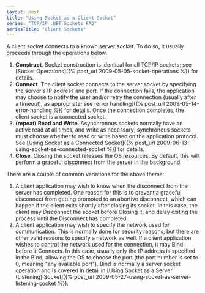 ```yaml
---
layout: post
title: "Using Socket as a Client Socket"
series: "TCP/IP .NET Sockets FAQ"
seriesTitle: "Client Sockets"
---
```

A client socket connects to a known server socket. To do so, it usually proceeds through the operations below.

1. **Construct**. Socket construction is identical for all TCP/IP sockets; see [Socket Operations]({% post_url 2009-05-05-socket-operations %}) for details.
1. **Connect**. The client socket connects to the server socket by specifying the server's IP address and port. If the connection fails, the application may choose to notify the user and/or retry the connection (usually after a timeout), as appropriate; see [error handling]({% post_url 2009-05-14-error-handling %}) for details. Once the connection completes, the client socket is a connected socket.
1. **(repeat) Read and Write**. Asynchronous sockets normally have an active read at all times, and write as necessary; synchronous sockets must choose whether to read or write based on the application protocol. See [Using Socket as a Connected Socket]({% post_url 2009-06-13-using-socket-as-connected-socket %}) for details.
1. **Close**. Closing the socket releases the OS resources. By default, this will perform a graceful disconnect from the server in the background.

 
There are a couple of common variations for the above theme:

 1. A client application may wish to know when the disconnect from the server has completed. One reason for this is to prevent a graceful disconnect from getting promoted to an abortive disconnect, which can happen if the client exits shortly after closing its socket. In this case, the client may Disconnect the socket before Closing it, and delay exiting the process until the Disconnect has completed.
 1. A client application may wish to specify the network used for communication. This is normally done for security reasons, but there are other valid reasons to specify a network as well. If a client application wishes to control the network used for the connection, it may Bind before it Connects. In this case, usually only the IP address is specified in the Bind, allowing the OS to choose the port (the port number is set to 0, meaning "any available port"). Bind is normally a server socket operation and is covered in detail in [Using Socket as a Server (Listening) Socket]({% post_url 2009-05-27-using-socket-as-server-listening-socket %}).
